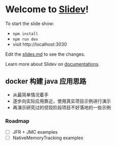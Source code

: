 # Welcome to [Slidev](https://github.com/slidevjs/slidev)!

To start the slide show:

- `npm install`
- `npm run dev`
- visit http://localhost:3030

Edit the [slides.md](./slides.md) to see the changes.

Learn more about Slidev on [documentations](https://sli.dev/).

## docker 构建 java 应用思路

- 从最简单情况着手
- 逐步向实际应用靠近，使用真实项目示例进行演示
- 再演示研究过的但现阶段项目不好落地的一些示例

### Roadmap

- [ ] JFR + JMC examples
- [ ] NativeMemoryTracking examples
